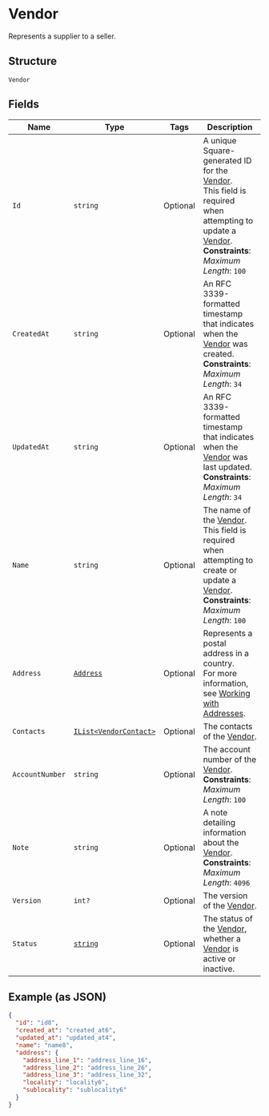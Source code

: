 
# Vendor

Represents a supplier to a seller.

## Structure

`Vendor`

## Fields

| Name | Type | Tags | Description |
|  --- | --- | --- | --- |
| `Id` | `string` | Optional | A unique Square-generated ID for the [Vendor](entity:Vendor).<br>This field is required when attempting to update a [Vendor](entity:Vendor).<br>**Constraints**: *Maximum Length*: `100` |
| `CreatedAt` | `string` | Optional | An RFC 3339-formatted timestamp that indicates when the<br>[Vendor](entity:Vendor) was created.<br>**Constraints**: *Maximum Length*: `34` |
| `UpdatedAt` | `string` | Optional | An RFC 3339-formatted timestamp that indicates when the<br>[Vendor](entity:Vendor) was last updated.<br>**Constraints**: *Maximum Length*: `34` |
| `Name` | `string` | Optional | The name of the [Vendor](entity:Vendor).<br>This field is required when attempting to create or update a [Vendor](entity:Vendor).<br>**Constraints**: *Maximum Length*: `100` |
| `Address` | [`Address`](../../doc/models/address.md) | Optional | Represents a postal address in a country.<br>For more information, see [Working with Addresses](https://developer.squareup.com/docs/build-basics/working-with-addresses). |
| `Contacts` | [`IList<VendorContact>`](../../doc/models/vendor-contact.md) | Optional | The contacts of the [Vendor](entity:Vendor). |
| `AccountNumber` | `string` | Optional | The account number of the [Vendor](entity:Vendor).<br>**Constraints**: *Maximum Length*: `100` |
| `Note` | `string` | Optional | A note detailing information about the [Vendor](entity:Vendor).<br>**Constraints**: *Maximum Length*: `4096` |
| `Version` | `int?` | Optional | The version of the [Vendor](entity:Vendor). |
| `Status` | [`string`](../../doc/models/vendor-status.md) | Optional | The status of the [Vendor](../../doc/models/vendor.md),<br>whether a [Vendor](../../doc/models/vendor.md) is active or inactive. |

## Example (as JSON)

```json
{
  "id": "id8",
  "created_at": "created_at6",
  "updated_at": "updated_at4",
  "name": "name8",
  "address": {
    "address_line_1": "address_line_16",
    "address_line_2": "address_line_26",
    "address_line_3": "address_line_32",
    "locality": "locality6",
    "sublocality": "sublocality6"
  }
}
```

